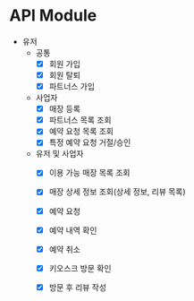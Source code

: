 # API Module

- 유저
  - 공통
    - [x] 회원 가입
    - [x] 회원 탈퇴
    - [x] 파트너스 가입
  - 사업자
    - [x] 매장 등록
    - [x] 파트너스 목록 조회
    - [x] 예약 요청 목록 조회
    - [x] 특정 예약 요청 거절/승인
  - 유저 및 사업자
    - [x] 이용 가능 매장 목록 조회
    - [x] 매장 상세 정보 조회(상세 정보, 리뷰 목록)
    - [x] 예약 요청
    - [x] 예약 내역 확인
    - [x] 예약 취소
    - [x] 키오스크 방문 확인
    - [x] 방문 후 리뷰 작성

